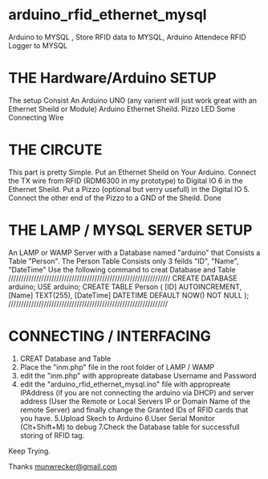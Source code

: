 # arduino_rfid_ethernet_mysql
Arduino to MYSQL , Store RFID data to MYSQL, Arduino Attendece RFID Logger to MYSQL

# THE Hardware/Arduino SETUP
The setup Consist An Arduino UNO (any varient will just work great with an Ethernet Sheild or Module)
Arduino Ethernet Sheild.
Pizzo
LED
Some Connecting Wire

# THE CIRCUTE
This part is pretty Simple. 
Put an Ethernet Sheild on Your Arduino.
Connect the TX wire from RFID (RDM6300 in my prototype) to Digital IO 6 in the Ethernet Sheild.
Put a Pizzo (optional but verry usefull) in the Digital IO 5. Connect the other end of the Pizzo to a GND of the Sheild. 
Done

# THE LAMP / MYSQL SERVER SETUP
An LAMP or WAMP Server with a Database named "arduino" that Consists a Table "Person".
The Person Table Consists only 3 feilds "ID", "Name", "DateTime"
Use the following command to creat Database and Table
////////////////////////////////////////////////////////////////
CREATE DATABASE arduino;
USE arduino;
CREATE TABLE Person
(
    [ID] AUTOINCREMENT,
    [Name] TEXT(255),
    [DateTime] DATETIME DEFAULT NOW() NOT NULL
);
///////////////////////////////////////////////////////////////


# CONNECTING / INTERFACING
1. CREAT Database and Table
2. Place the "inm.php" file in the root folder of LAMP / WAMP
3. edit the "inm.php" with appropreate database Username and Password
4. edit the "arduino_rfid_ethernet_mysql.ino" file with appropreate IPAddress (if you are not connecting the arduino via DHCP) and server address (User the Remote or Local Servers IP or Domain Name of the remote Server) and finally change the Granted IDs of RFID cards that you have.
5.Upload Skech to Arduino
6.User Serial Monitor (Clt+Shift+M) to debug
7.Check the Database table for successfull storing of RFID tag.

Keep Trying.

Thanks
munwrecker@gmail.com
